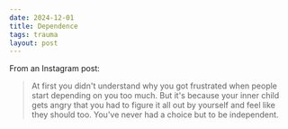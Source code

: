 ```yaml
---
date: 2024-12-01 
title: Dependence
tags: trauma
layout: post
---
```


From an Instagram post:

> At first you didn't understand why you got frustrated when people start depending on you too much. But it's because your inner child gets angry that you had to figure it all out by yourself and feel like they should too. You've never had a choice but to be independent.